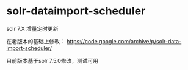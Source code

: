 # solr-dataimport-scheduler
solr 7.X 增量定时更新

在老版本的基础上修改： https://code.google.com/archive/p/solr-data-import-scheduler/

目前版本基于solr 7.5.0修改，测试可用
